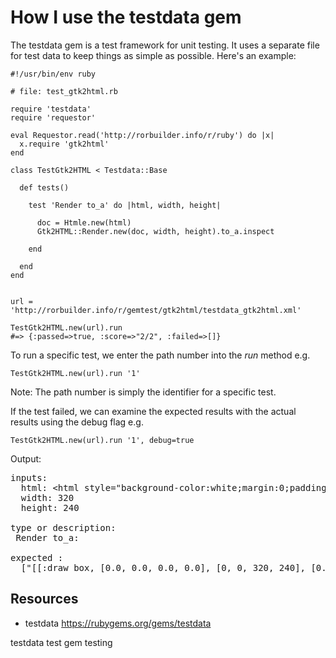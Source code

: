 # How I use the testdata gem

The testdata gem is a test framework for unit testing. It uses a separate file for test data to keep things as simple as possible. Here's an example:

    #!/usr/bin/env ruby

    # file: test_gtk2html.rb

    require 'testdata'
    require 'requestor'

    eval Requestor.read('http://rorbuilder.info/r/ruby') do |x|
      x.require 'gtk2html'
    end

    class TestGtk2HTML < Testdata::Base

      def tests()

        test 'Render to_a' do |html, width, height|
          
          doc = Htmle.new(html)
          Gtk2HTML::Render.new(doc, width, height).to_a.inspect
            
        end

      end
    end


    url = 'http://rorbuilder.info/r/gemtest/gtk2html/testdata_gtk2html.xml'

    TestGtk2HTML.new(url).run
    #=> {:passed=>true, :score=>"2/2", :failed=>[]}


To run a specific test, we enter the path number into the *run* method e.g.

    TestGtk2HTML.new(url).run '1'

Note: The path number is simply the identifier for a specific test.

If the test failed, we can examine the expected results with the actual results using the debug flag e.g.

    TestGtk2HTML.new(url).run '1', debug=true

Output:

<pre>
inputs: 
  html: &lt;html style="background-color:white;margin:0;padding:0;font-size:1.3em;color:red"&gt;&lt;div style="background-color:white;margin:0;padding:0;font-size:1.3em;color:red"&gt;&lt;/div&gt;&lt;/html&gt;
  width: 320
  height: 240

type or description:
 Render to_a: 

expected : 
  ["[[:draw_box, [0.0, 0.0, 0.0, 0.0], [0, 0, 320, 240], [0.0, 0.0, 0.0, 0.0], {:\"background-color\"=&gt;\"white\", :margin=&gt;{:top=&gt;0.0, :right=&gt;0.0, :bottom=&gt;0.0, :left=&gt;0.0}, :padding=&gt;{:top=&gt;0.0, :right=&gt;0.0, :bottom=&gt;0.0, :left=&gt;0.0}, :\"font-size\"=&gt;\"1.3em\", :color=&gt;\"red\"}], [[:draw_box, [0.0, 0.0, 0.0, 0.0], [nil, nil, nil, nil], [0.0, 0.0, 0.0, 0.0], {:\"background-color\"=&gt;\"white\", :margin=&gt;{:top=&gt;0.0, :right=&gt;0.0, :bottom=&gt;0.0, :left=&gt;0.0}, :padding=&gt;{:top=&gt;0.0, :right=&gt;0.0, :bottom=&gt;0.0, :left=&gt;0.0}, :\"font-size\"=&gt;\"1.3em\", :color=&gt;\"red\"}]]]"]</pre>

## Resources

* testdata https://rubygems.org/gems/testdata

testdata test gem testing
